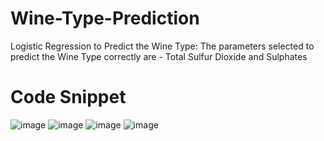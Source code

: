 # Wine-Type-Prediction
Logistic Regression to Predict the Wine Type: 
The parameters selected to predict the Wine Type correctly are - Total Sulfur Dioxide and Sulphates
# Code Snippet
![image](https://user-images.githubusercontent.com/98677120/233760907-9c25ba8d-25f1-4bcc-b06f-60a225a0478b.png)
![image](https://user-images.githubusercontent.com/98677120/233760996-6dac1088-4e32-455e-93de-9ddfb05477c6.png)
![image](https://user-images.githubusercontent.com/98677120/233761149-bdc7b098-bb61-4e86-b000-02bc8bf983f0.png)
![image](https://user-images.githubusercontent.com/98677120/233761200-27ff0738-b981-40c6-afc6-befedec0e8e3.png)
